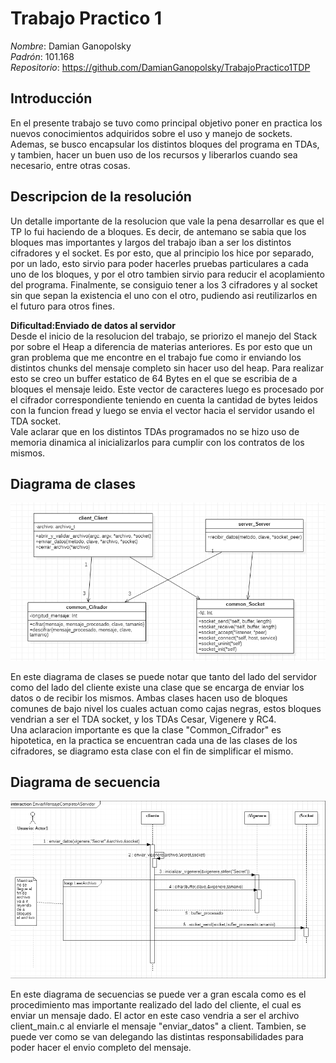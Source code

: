 # Trabajo Practico 1

*Nombre*: Damian Ganopolsky  
*Padrón*: 101.168  
*Repositorio*: https://github.com/DamianGanopolsky/TrabajoPractico1TDP

## Introducción

En el presente trabajo se tuvo como principal objetivo poner en practica los nuevos conocimientos adquiridos sobre el uso y manejo de sockets. Ademas, se busco encapsular los distintos bloques del programa en TDAs, y tambien, hacer un buen uso de los recursos y liberarlos cuando sea necesario, entre otras cosas.  

## Descripcion de la resolución

Un detalle importante de la resolucion que vale la pena desarrollar es que el TP lo fui haciendo de a bloques. Es decir, de antemano se sabia que los bloques mas importantes y largos del trabajo iban a ser los distintos cifradores y el socket. Es por esto, que al principio los hice por separado, por un lado, esto sirvio para poder hacerles pruebas particulares a cada uno de los bloques, y por el otro tambien sirvio para reducir el acoplamiento del programa. Finalmente, se consiguio tener a los 3 cifradores y al socket sin que sepan la existencia el uno con el otro, pudiendo asi reutilizarlos en el futuro para otros fines.  

**Dificultad:Enviado de datos al servidor**  
Desde el inicio de la resolucion del trabajo, se priorizo el manejo del Stack por sobre el Heap a diferencia de materias anteriores. Es por esto que un gran problema que me encontre en el trabajo fue como ir enviando los distintos chunks del mensaje completo sin hacer uso del heap. Para realizar esto se creo un buffer estatico de 64 Bytes en el que se escribia de a bloques el mensaje leido. Este vector de caracteres luego es procesado por el cifrador correspondiente teniendo en cuenta la cantidad de bytes leidos con la funcion fread y luego se envia el vector hacia el servidor usando el TDA socket.   
Vale aclarar que en los distintos TDAs programados no se hizo uso de memoria dinamica al inicializarlos para cumplir con los contratos de los mismos.

## Diagrama de clases
![Diagrama de clases](diagrama_clases.png)

En este diagrama de clases se puede notar que tanto del lado del servidor como del lado del cliente existe una clase que se encarga de enviar los datos o de recibir los mismos. Ambas clases hacen uso de bloques comunes de bajo nivel los cuales actuan como cajas negras, estos bloques vendrian a ser el TDA socket, y los TDAs Cesar, Vigenere y RC4.   
Una aclaracion importante es que la clase "Common_Cifrador" es hipotetica, en la practica se encuentran cada una de las clases de los cifradores, se diagramo esta clase con el fin de simplificar el mismo.  

## Diagrama de secuencia

![Diagrama de secuencia](diagrama_secuencia.png)

En este diagrama de secuencias se puede ver a gran escala como es el procedimiento mas importante realizado del lado del cliente, el cual es enviar un mensaje dado. El actor en este caso vendria a ser el archivo client_main.c al enviarle el mensaje "enviar_datos" a client. Tambien, se puede ver como se van delegando las distintas responsabilidades para poder hacer el envio completo del mensaje.
